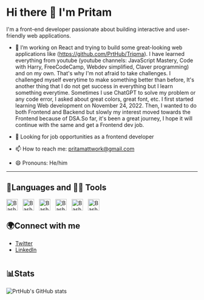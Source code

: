 # Hi there 👋 I'm Pritam

I'm a front-end developer passionate about building interactive and user-friendly web applications.

- 🌱  I’m working on React and trying to build some great-looking web applications like (https://github.com/PrtHub/Tripma). I have learned everything from youtube (youtube channels: JavaScript Mastery, Code with Harry, FreeCodeCamp, Webdev simplified, Claver programming) and on my own. That's why I'm not afraid to take challenges. I challenged myself everytime to make something better than before, It's another thing that I do not get success in everything but I learn something everytime. Sometimes I use ChatGPT to solve my problem or any code error, I asked about great colors, great font, etc. I first started learning Web development on November 24, 2022. Then, I wanted to do both Frontend and Backend but slowly my interest moved towards the Frontend because of DSA.So far, it's been a great journey, I hope it will continue with the same and get a Frontend dev job.  

- 💼 Looking for job opportunities as a frontend developer
- 📫 How to reach me: pritamattwork@gmail.com
- 😄 Pronouns: He/him

---

## 🧰Languages and 🧰🧰 Tools
<img align="left" alt="Bash" width="30px" style="padding-right:10px;" src="https://img.icons8.com/color/48/000000/react-native.png" />
<img align="left" alt="Bash" width="30px" style="padding-right:10px;" src="https://img.icons8.com/color/48/000000/html-5--v1.png" />
<img align="left" alt="Bash" width="30px" style="padding-right:10px;" src="https://img.icons8.com/color/48/000000/css3.png" />
<img align="left" alt="Bash" width="30px" style="padding-right:10px;" src="https://img.icons8.com/color/48/000000/javascript--v1.png" />
<img align="left" alt="Bash" width="30px" style="padding-right:10px;" src="https://img.icons8.com/fluency/48/000000/tailwind_css.png" />
<img align="left" alt="Bash" width="30px" style="padding-right:10px;" src="https://img.icons8.com/color/48/000000/git.png" />

<br/>

#

## 🌍Connect with me

- [Twitter](https://twitter.com/PritamGhosh010)
- [LinkedIn](https://www.linkedin.com/in/pritam-ghosh-dev/)

#

## 📊Stats

![PrtHub's GitHub stats](https://github-readme-stats.vercel.app/api?username=PrtHub&show_icons=true&theme=tokyonight)

<!--
**PrtHub/PrtHub** is a ✨ _special_ ✨ repository because its `README.md` (this file) appears on your GitHub profile.

Here are some ideas to get you started:

- 🔭 I’m currently working on ...
- 🌱 I’m currently learning ...
- 👯 I’m looking to collaborate on ...
- 🤔 I’m looking for help with ...
- 💬 Ask me about ...
- 📫 How to reach me: ...
- 😄 Pronouns: ...
- ⚡ Fun fact: ...
-->
